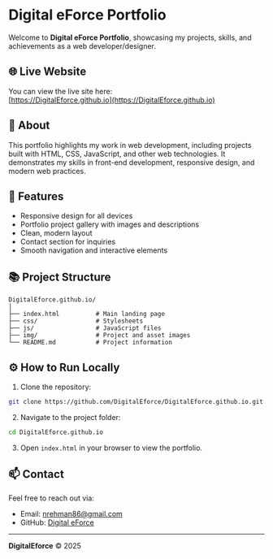 # Digital eForce Portfolio

Welcome to **Digital eForce Portfolio**, showcasing my projects, skills, and achievements as a web developer/designer.

## 🌐 Live Website

You can view the live site here:  
[https://DigitalEforce.github.io](https://DigitalEforce.github.io)

## 💼 About

This portfolio highlights my work in web development, including projects built with HTML, CSS, JavaScript, and other web technologies. It demonstrates my skills in front-end development, responsive design, and modern web practices.

## 🔧 Features

- Responsive design for all devices
- Portfolio project gallery with images and descriptions
- Clean, modern layout
- Contact section for inquiries
- Smooth navigation and interactive elements

## 📚 Project Structure

```
DigitalEforce.github.io/
│
├── index.html          # Main landing page
├── css/                # Stylesheets
├── js/                 # JavaScript files
├── img/                # Project and asset images
└── README.md           # Project information
```

## ⚙ How to Run Locally

1. Clone the repository:
```bash
git clone https://github.com/DigitalEforce/DigitalEforce.github.io.git
```
2. Navigate to the project folder:
```bash
cd DigitalEforce.github.io
```
3. Open `index.html` in your browser to view the portfolio.

## 📫 Contact

Feel free to reach out via:

- Email: nrehman86@gmail.com
- GitHub: [Digital eForce](https://github.com/DigitalEforce)

---

**DigitalEforce** © 2025

